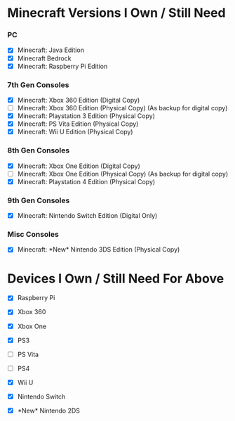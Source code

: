 # Minecraft Versions I Own / Still Need
### PC
- [x] Minecraft: Java Edition
- [x] Minecraft Bedrock
- [x] Minecraft: Raspberry Pi Edition 
### 7th Gen Consoles
- [x] Minecraft: Xbox 360 Edition (Digital Copy)
- [ ] Minecraft: Xbox 360 Edition (Physical Copy) (As backup for digital copy)
- [x] Minecraft: Playstation 3 Edition (Physical Copy)
- [x] Minecraft: PS Vita Edition (Physical Copy)
- [x] Minecraft: Wii U Edition (Physical Copy)
### 8th Gen Consoles
- [x] Minecraft: Xbox One Edition (Digital Copy)
- [ ] Minecraft: Xbox One Edition (Physical Copy) (As backup for digital copy)
- [x] Minecraft: Playstation 4 Edition (Physical Copy)
### 9th Gen Consoles
- [x] Minecraft: Nintendo Switch Edition (Digital Only)
### Misc Consoles
- [x] Minecraft: \*New* Nintendo 3DS Edition (Physical Copy)   

# Devices I Own / Still Need For Above
- [x] Raspberry Pi
- [x] Xbox 360
- [x] Xbox One
- [x] PS3
- [ ] PS Vita
- [ ] PS4
- [x] Wii U
- [x] Nintendo Switch
- [x] \*New* Nintendo 2DS





